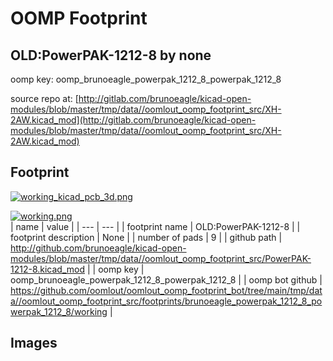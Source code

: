 # OOMP Footprint  
## OLD:PowerPAK-1212-8  by none  
  
oomp key: oomp_brunoeagle_powerpak_1212_8_powerpak_1212_8  
  
source repo at: [http://gitlab.com/brunoeagle/kicad-open-modules/blob/master/tmp/data//oomlout_oomp_footprint_src/XH-2AW.kicad_mod](http://gitlab.com/brunoeagle/kicad-open-modules/blob/master/tmp/data//oomlout_oomp_footprint_src/XH-2AW.kicad_mod)  
## Footprint  
  
[![working_kicad_pcb_3d.png](working_kicad_pcb_3d_600.png)](working_kicad_pcb_3d.png)  
  
[![working.png](working_600.png)](working.png)  
| name | value | 
| --- | --- | 
| footprint name | OLD:PowerPAK-1212-8 | 
| footprint description | None | 
| number of pads | 9 | 
| github path | http://github.com/brunoeagle/kicad-open-modules/blob/master/tmp/data//oomlout_oomp_footprint_src/PowerPAK-1212-8.kicad_mod | 
| oomp key | oomp_brunoeagle_powerpak_1212_8_powerpak_1212_8 | 
| oomp bot github | https://github.com/oomlout/oomlout_oomp_footprint_bot/tree/main/tmp/data//oomlout_oomp_footprint_src/footprints/brunoeagle_powerpak_1212_8_powerpak_1212_8/working | 
## Images  
